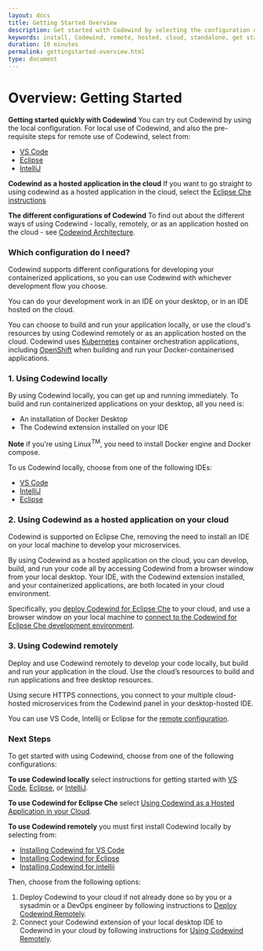 ```yaml
---
layout: docs
title: Getting Started Overview
description: Get started with Codewind by selecting the configuration of Codewind you want to install. Understand the different configurations available - local, remote or browser-based - and select the most appropriate instructions.
keywords: install, Codewind, remote, hosted, cloud, standalone, get started, getting started, IDE, VS Code, Eclipse, Eclipse Che, IntelliJ, configuration, browser-based, browser
duration: 10 minutes
permalink: gettingstarted-overview.html
type: document
---
```

# Overview: Getting Started

**Getting started quickly with Codewind** You can try out Codewind by using the local configuration. For local use of Codewind, and also the pre-requisite steps for remote use of Codewind, select from:

* [VS Code](./vsc-getting-started.html)
* [Eclipse](./eclipse-getting-started.html)
* [IntelliJ](./intellij-getting-started.html)

**Codewind as a hosted application in the cloud** If you want to go straight to using codewind as a hosted application in the cloud, select the [Eclipse Che instructions](./eclipseche-codewind-overview.html)

**The different configurations of Codewind** To find out about the different ways of using Codewind - locally, remotely, or as an application hosted on the cloud - see [Codewind Architecture](./overview.html#architecture).

### Which configuration do I need?

Codewind supports different configurations for developing your containerized applications, so you can use Codewind with whichever development flow you choose.

You can do your development work in an IDE on your desktop, or in an IDE hosted on the cloud.

You can choose to build and run your application locally, or use the cloud's resources by using Codewind remotely or as an application hosted on the cloud. Codewind uses [Kubernetes](https://kubernetes.io/) container orchestration applications, including [OpenShift](https://www.openshift.com/) when building and run your Docker-containerised applications.

### **1. Using Codewind locally**

By using Codewind locally, you can get up and running immediately. To build and run containerized applications on your desktop, all you need is:
* An installation of Docker Desktop
* The Codewind extension installed on your IDE

**Note** if you're using Linux<sup>TM</sup>, you need to install Docker engine and Docker compose.

To us Codewind locally, choose from one of the following IDEs:

* [VS Code](./vsc-getting-started.html)
* [IntelliJ](./intellij-getting-started.html)
* [Eclipse](./eclipse-getting-started.html)

### **2. Using Codewind as a hosted application on your cloud** 
Codewind is supported on Eclipse Che, removing the need to install an IDE on your local machine to develop your microservices.

By using Codewind as a hosted application on the cloud, you can develop, build, and run your code all by accessing Codewind from a browser window from your local desktop. Your IDE, with the Codewind extension installed, and your containerized applications, are both located in your cloud environment. 

Specifically, you [deploy Codewind for Eclipse Che](./che-installinfo.html) to your cloud, and use a browser window on your local machine to [connect to the Codewind for Eclipse Che development environment](./che-setupregistries.html).


### **3. Using Codewind remotely** 
Deploy and use Codewind remotely to develop your code locally, but build and run your application in the cloud. Use the cloud’s resources to build and run applications and free desktop resources.

Using secure HTTPS connections, you connect to your multiple cloud-hosted microservices from the Codewind panel in your desktop-hosted IDE.

You can use VS Code, Intellij or Eclipse for the [remote configuration](./remote-codewind-overview.html). 


### Next Steps

To get started with using Codewind, choose from one of the following configurations:

**To use Codewind locally** select instructions for getting started with [VS Code](./vsc-getting-started.html), [Eclipse](./eclipse-getting-started.html), or [IntelliJ](./intellij-getting-started.html).

**To use Codewind for Eclipse Che** select [Using Codewind as a Hosted Application in your Cloud](./eclipseche-codewind-overview.html).

**To use Codewind remotely** you must first install Codewind locally by selecting from:

- [Installing Codewind for VS Code](./vsc-getting-started.html)
- [Installing Codewind for Eclipse](./eclipse-getting-started.html)
- [Installing Codewind for intellij](./intellij-getting-started.html)

Then, choose from the following options:
  1. Deploy Codewind to your cloud if not already done so by you or a sysadmin or a DevOps engineer by following instructions to [Deploy Codewind Remotely](./remote-deploying-codewind.html).
  2. Connect your Codewind extension of your local desktop IDE to Codewind in your cloud by following instructions for [Using Codewind Remotely](./remote-codewind-overview.html). 


